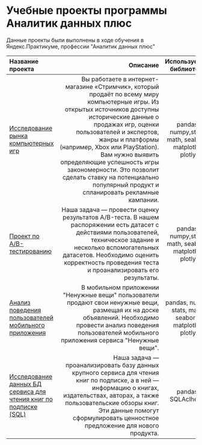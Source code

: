 # Учебные проекты программы Аналитик данных плюс

Данные проекты были выполнены в ходе обучения в Яндекс.Практикуме, профессии "Аналитик данных плюс" 

| Название проекта      | Описание               | Используемые библиотеки     |
| :-------------------- | ---------------------: |:---------------------------:|
| [Исследование рынка компьютерных игр](https://github.com/ManaenkovaOlga/yandex_practicum/tree/master/games)|  Вы работаете в интернет-магазине «Стримчик», который продаёт по всему миру компьютерные игры. Из открытых источников доступны исторические данные о продажах игр, оценки пользователей и экспертов, жанры и платформы (например, Xbox или PlayStation). Вам нужно выявить определяющие успешность игры закономерности. Это позволит сделать ставку на потенциально популярный продукт и спланировать рекламные кампании. |  pandas, numpy,stats, math, seaborn, matplotlib, plotly|
| [Проект по А/B-тестированию](https://github.com/ManaenkovaOlga/yandex_practicum/tree/master/ab_test) | Наша задача — провести оценку результатов A/B-теста. В нашем распоряжении есть датасет с действиями пользователей, техническое задание и несколько вспомогательных датасетов. Необходимо оценить корректность проведения теста и проанализировать его результаты.​ |  pandas, numpy,stats, math, seaborn, matplotlib, plotly|
| [Анализ поведения пользователей мобильного приложения](https://github.com/ManaenkovaOlga/yandex_practicum/tree/master/mobile_app) | В мобильном приложении "Ненужные вещи" пользователи продают свои ненужные вещи, размещая их на доске объявлений. Необходимо провести анализ поведения пользователей мобильного приложения сервиса "Ненужные вещи". | pandas, numpy, stats, math, seaborn, matplotlib, plotly|
| [Исследование данных БД сервиса для чтения книг по подписке (SQL)](https://github.com/ManaenkovaOlga/yandex_practicum/tree/master/sql) |  Наша задача — проанализировать базу данных крупного сервиса для чтения книг по подписке, а в ней — информацию о книгах, издательствах, авторах, а также пользовательские обзоры книг. Эти данные помогут сформулировать ценностное предложение для нового продукта. | pandas, SQLAclhemy|
 
